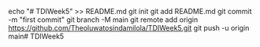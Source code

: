 echo "# TDIWeek5" >> README.md
git init
git add README.md
git commit -m "first commit"
git branch -M main
git remote add origin https://github.com/Theoluwatosindamilola/TDIWeek5.git
git push -u origin main# TDIWeek5
